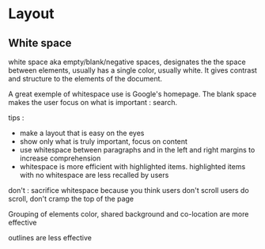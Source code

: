 # Layout

## White space
white space aka empty/blank/negative spaces, designates the the space between elements, usually has a single color, usually white. It gives contrast and structure to the elements of the document.

A great exemple of whitespace use is Google's homepage. The blank space makes the user focus on what is important : search.

tips :
* make a layout that is easy on the eyes
* show only what is truly important, focus on content
* use whitespace between paragraphs and in the left and right margins to increase comprehension
* whitespace is more efficient with highlighted items. highlighted items with no whitespace are less recalled by users

don't :
sacrifice whitespace because you think users don't scroll
users do scroll, don't cramp the top of the page

Grouping of elements
color, shared background and co-location are more effective

outlines are less effective
